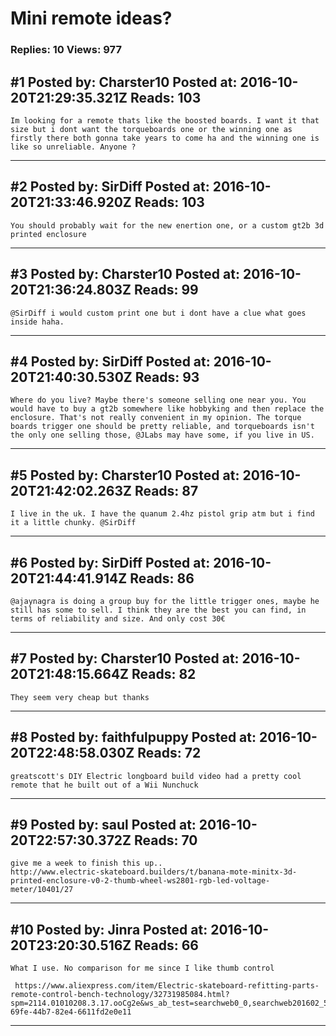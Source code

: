# Mini remote ideas?

### Replies: 10 Views: 977

## \#1 Posted by: Charster10 Posted at: 2016-10-20T21:29:35.321Z Reads: 103

```
Im looking for a remote thats like the boosted boards. I want it that size but i dont want the torqueboards one or the winning one as firstly there both gonna take years to come ha and the winning one is like so unreliable. Anyone ?
```

---
## \#2 Posted by: SirDiff Posted at: 2016-10-20T21:33:46.920Z Reads: 103

```
You should probably wait for the new enertion one, or a custom gt2b 3d printed enclosure
```

---
## \#3 Posted by: Charster10 Posted at: 2016-10-20T21:36:24.803Z Reads: 99

```
@SirDiff i would custom print one but i dont have a clue what goes inside haha.
```

---
## \#4 Posted by: SirDiff Posted at: 2016-10-20T21:40:30.530Z Reads: 93

```
Where do you live? Maybe there's someone selling one near you. You would have to buy a gt2b somewhere like hobbyking and then replace the enclosure. That's not really convenient in my opinion. The torque boards trigger one should be pretty reliable, and torqueboards isn't the only one selling those, @JLabs may have some, if you live in US.
```

---
## \#5 Posted by: Charster10 Posted at: 2016-10-20T21:42:02.263Z Reads: 87

```
I live in the uk. I have the quanum 2.4hz pistol grip atm but i find it a little chunky. @SirDiff
```

---
## \#6 Posted by: SirDiff Posted at: 2016-10-20T21:44:41.914Z Reads: 86

```
@ajaynagra is doing a group buy for the little trigger ones, maybe he still has some to sell. I think they are the best you can find, in terms of reliability and size. And only cost 30€
```

---
## \#7 Posted by: Charster10 Posted at: 2016-10-20T21:48:15.664Z Reads: 82

```
They seem very cheap but thanks
```

---
## \#8 Posted by: faithfulpuppy Posted at: 2016-10-20T22:48:58.030Z Reads: 72

```
greatscott's DIY Electric longboard build video had a pretty cool remote that he built out of a Wii Nunchuck
```

---
## \#9 Posted by: saul Posted at: 2016-10-20T22:57:30.372Z Reads: 70

```
give me a week to finish this up..
http://www.electric-skateboard.builders/t/banana-mote-minitx-3d-printed-enclosure-v0-2-thumb-wheel-ws2801-rgb-led-voltage-meter/10401/27
```

---
## \#10 Posted by: Jinra Posted at: 2016-10-20T23:20:30.516Z Reads: 66

```
What I use. No comparison for me since I like thumb control

 https://www.aliexpress.com/item/Electric-skateboard-refitting-parts-remote-control-bench-technology/32731985084.html?spm=2114.01010208.3.17.ooCg2e&ws_ab_test=searchweb0_0,searchweb201602_5_10065_10068_10069_10084_10083_10017_10080_10082_10081_10060_10061_10062_10056_10055_10054_10059_10078_10079_10073_10070_421_420_10052_10053_10050_10051,searchweb201603_6&btsid=21493d06-69fe-44b7-82e4-6611fd2e0e11
```

---
